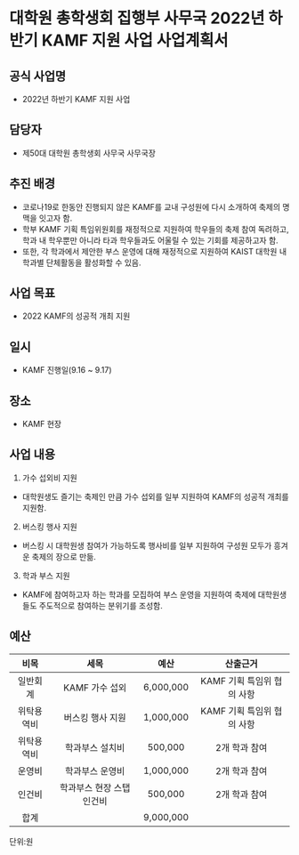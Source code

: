 대학원 총학생회 집행부 사무국 2022년 하반기 KAMF 지원 사업 사업계획서
===

## 공식 사업명
- 2022년 하반기 KAMF 지원 사업

## 담당자
- 제50대 대학원 총학생회 사무국 사무국장

## 추진 배경
- 코로나19로 한동안 진행되지 않은 KAMF를 교내 구성원에 다시 소개하여 축제의 명맥을 잇고자 함.
- 학부 KAMF 기획 특임위원회를 재정적으로 지원하여 학우들의 축제 참여 독려하고, 학과 내 학우뿐만 아니라 타과 학우들과도 어울릴 수 있는 기회를 제공하고자 함. 
- 또한, 각 학과에서 제안한 부스 운영에 대해 재정적으로 지원하여 KAIST 대학원 내 학과별 단체활동을 활성화할 수 있음. 

## 사업 목표
- 2022 KAMF의 성공적 개최 지원

## 일시
- KAMF 진행일(9.16 ~ 9.17)

## 장소
 - KAMF 현장


## 사업 내용
1. 가수 섭외비 지원
  - 대학원생도 즐기는 축제인 만큼 가수 섭외를 일부 지원하여 KAMF의 성공적 개최를 지원함.

2. 버스킹 행사 지원
  - 버스킹 시 대학원생 참여가 가능하도록 행사비를 일부 지원하여 구성원 모두가 흥겨운 축제의 장으로 만듦.

3. 학과 부스 지원
  - KAMF에 참여하고자 하는 학과를 모집하여 부스 운영을 지원하여 축제에 대학원생들도 주도적으로 참여하는 분위기를 조성함.


## 예산
|  **비목** |   **세목**   | **예산** | **산출근거** |
| :--------: | :--------------------: | :-------: | :------------------------: |
|  일반회계  |     KAMF 가수 섭외     | 6,000,000 | KAMF 기획 특임위 협의 사항 |
| 위탁용역비 |    버스킹 행사 지원    | 1,000,000 | KAMF 기획 특임위 협의 사항 |
| 위탁용역비  |   학과부스 설치비   | 500,000 |       2개 학과 참여        |
|   운영비   | 학과부스 운영비 |  1,000,000  |       2개 학과 참여        |
|   인건비   |   학과부스 현장 스탭 인건비  |  500,000  |       2개 학과 참여        |
|    합계    |                        | 9,000,000 |                            |


단위:원
